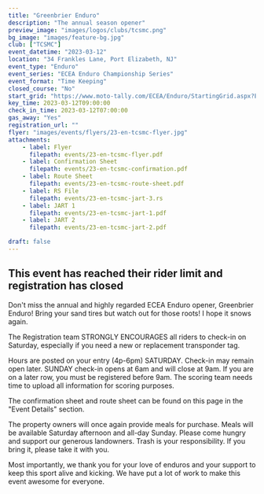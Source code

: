 ```yaml
---
title: "Greenbrier Enduro"
description: "The annual season opener"
preview_image: "images/logos/clubs/tcsmc.png"
bg_image: "images/feature-bg.jpg"
club: ["TCSMC"]
event_datetime: "2023-03-12"
location: "34 Frankles Lane, Port Elizabeth, NJ"
event_type: "Enduro"
event_series: "ECEA Enduro Championship Series"
event_format: "Time Keeping"
closed_course: "No"
start_grid: "https://www.moto-tally.com/ECEA/Enduro/StartingGrid.aspx?EY=2023&EID=1"
key_time: 2023-03-12T09:00:00
check_in_time: 2023-03-12T07:00:00
gas_away: "Yes"
registration_url: ""
flyer: "images/events/flyers/23-en-tcsmc-flyer.jpg"
attachments:
    - label: Flyer
      filepath: events/23-en-tcsmc-flyer.pdf
    - label: Confirmation Sheet
      filepath: events/23-en-tcsmc-confirmation.pdf
    - label: Route Sheet
      filepath: events/23-en-tcsmc-route-sheet.pdf
    - label: RS File
      filepath: events/23-en-tcsmc-jart-3.rs
    - label: JART 1
      filepath: events/23-en-tcsmc-jart-1.pdf
    - label: JART 2
      filepath: events/23-en-tcsmc-jart-2.pdf

draft: false
---
```


## This event has reached their rider limit and registration has closed

Don't miss the annual and highly regarded ECEA Enduro opener, Greenbrier Enduro! Bring your sand tires but watch out for those roots! I hope it snows again.

The Registration team STRONGLY ENCOURAGES all riders to check-in on Saturday, especially if you need a new or replacement transponder tag.

Hours are posted on your entry (4p-6pm) SATURDAY. Check-in may remain open later. SUNDAY check-in opens at 6am and will close at 9am. If you are on a later row, you must be registered before 9am. The scoring team needs time to upload all information for scoring purposes.

The confirmation sheet and route sheet can be found on this page in the "Event Details" section.

The property owners will once again provide meals for purchase. Meals will be available Saturday afternoon and all-day Sunday. Please come hungry and support our generous landowners. Trash is your responsibility. If you bring it, please take it with you.

Most importantly, we thank you for your love of enduros and your support to keep this sport alive and kicking. We have put a lot of work to make this event awesome for everyone.